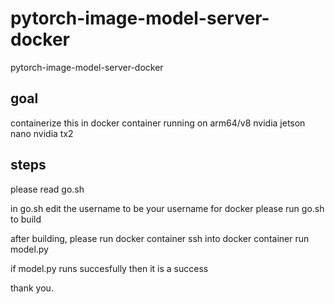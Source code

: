# pytorch-image-model-server-docker
pytorch-image-model-server-docker

## goal 
containerize this in docker container running on arm64/v8
nvidia jetson nano
nvidia tx2

## steps
please read go.sh

in go.sh
edit the username to be your username for docker
please run go.sh to build

after building, please run docker container
ssh into docker container
run model.py

if model.py runs succesfully then it is a success

thank you.

